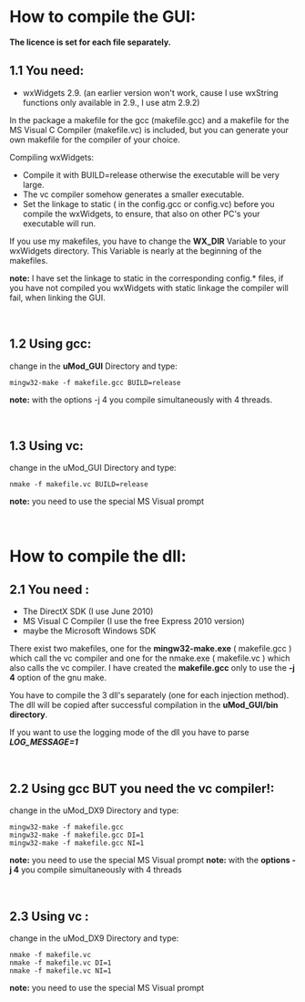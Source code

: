


# How to compile the GUI:

**The licence is set for each file separately.**

## 1.1 You need:
- wxWidgets 2.9. (an earlier version won't work, cause I use wxString functions only available in 2.9., I use atm 2.9.2)

In the package a makefile for the gcc (makefile.gcc) and a makefile for the MS Visual C Compiler (makefile.vc) is included, but you can generate your own makefile for the compiler of your choice.

Compiling wxWidgets:
- Compile it with BUILD=release otherwise the executable will be very large.
- The vc compiler somehow generates a smaller executable.
- Set the linkage to static ( in the config.gcc or config.vc) before you compile the wxWidgets, to ensure, that also on other PC's your executable will run.

If you use my makefiles, you have to change the **WX_DIR** Variable to your wxWidgets directory. This Variable is nearly at the beginning of the makefiles.

__note:__ I have set the linkage to static in the corresponding config.* files, if you have not compiled you wxWidgets with static linkage the compiler will fail, when linking the GUI.

<br>


## 1.2 Using gcc:
change in the __uMod_GUI__ Directory and type:

    mingw32-make -f makefile.gcc BUILD=release

__note:__ with the options -j 4 you compile simultaneously with 4 threads.

<br>

## 1.3 Using vc:
change in the uMod_GUI Directory and type:

    nmake -f makefile.vc BUILD=release

__note:__ you need to use the special MS Visual prompt

<br>

# How to compile the dll:

## 2.1 You need :

- The DirectX SDK (I use June 2010)
- MS Visual C Compiler (I use the free Express 2010 version)
- maybe the Microsoft Windows SDK

There exist two makefiles, one for the __mingw32-make.exe__ ( makefile.gcc ) which call the vc compiler and one for the nmake.exe ( makefile.vc ) which also calls the vc compiler. I have created the __makefile.gcc__ only to use the **-j 4** option of the gnu make.

You have to compile the 3 dll's separately (one for each injection method). The dll will be copied after successful compilation in the __uMod_GUI/bin directory__.

If you want to use the logging mode of the dll you have to parse ***LOG_MESSAGE=1***

<br>

## 2.2 Using gcc  **BUT you need the vc compiler!**:

change in the uMod_DX9 Directory and type:

    mingw32-make -f makefile.gcc 
    mingw32-make -f makefile.gcc DI=1
    mingw32-make -f makefile.gcc NI=1

**note:** you need to use the special MS Visual prompt
**note:** with the **options -j 4** you compile simultaneously with 4 threads

<br>

## 2.3 Using vc :
change in the uMod_DX9 Directory and type:

    nmake -f makefile.vc 
    nmake -f makefile.vc DI=1
    nmake -f makefile.vc NI=1

**note:** you need to use the special MS Visual prompt